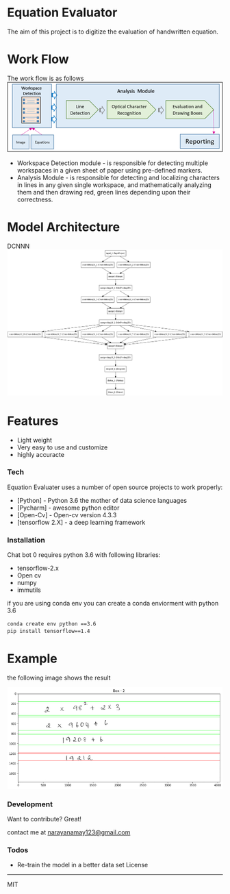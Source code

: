 # Equation Evaluator
The aim of this project is to digitize the evaluation of handwritten equation.
# Work Flow
The work flow is as follows
![img_work_flow](https://github.com/gd1m3y/Equation-Evaluater/blob/master/work_flow.png?raw=true)

* Workspace Detection module -  is responsible for detecting multiple workspaces in a given sheet of paper using pre-defined markers.
* Analysis Module - is responsible for detecting and localizing characters in lines in any given single workspace, and mathematically analyzing them and then drawing red, green lines depending upon their correctness.
# Model Architecture 
DCNNN
![img_work_flow](https://github.com/gd1m3y/Equation-Evaluater/blob/master/deepcnn.png?raw=true)

#  Features

  - Light weight
  - Very easy to use and customize
  - highly accuracte

### Tech

Equation Evaluater uses a number of open source projects to work properly:

* [Python] - Python 3.6 the mother of data science languages
* [Pycharm] - awesome python editor
* [Open-Cv] - Open-cv version 4.3.3
* [tensorflow 2.X] - a deep learning framework
### Installation

Chat bot 0  requires python 3.6 with following libraries:
* tensorflow-2.x 
* Open cv
* numpy
* immutils

if you are using conda env you can create a conda enviorment with python 3.6
```sh
conda create env python ==3.6
pip install tensorflow==1.4

```
# Example
the following image shows the result

![img_work_flow](https://github.com/gd1m3y/Equation-Evaluater/blob/master/result.png?raw=true)

### Development

Want to contribute? Great!

contact me at narayanamay123@gmail.com
### Todos

 
 - Re-train the model in a better data set
License
----

MIT
